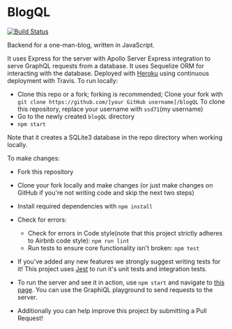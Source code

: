 # BlogQL

[![Build Status](https://travis-ci.com/ssd71/blogQL.svg?branch=master)](https://travis-ci.com/ssd71/blogQL)


Backend for a one-man-blog, written in JavaScript.

It uses Express for the server with Apollo Server Express integration to serve GraphQL requests from a database.
It uses Sequelize ORM for interacting with the database. Deployed with [Heroku](https://apisensei.herokuapp.com) using continuous deployment with Travis.
To run locally:
- Clone this repo or a fork; forking is recommended;
Clone your fork with `git clone https://github.com/[your GitHub username]/blogQL`
To clone this repository, replace your username with `ssd71`(my username)
- Go to the newly created `blogQL` directory
- `npm start`

Note that it creates a SQLite3 database in the repo directory when working locally.

To make changes:
- Fork this repository
- Clone your fork locally and make changes (or just make changes on GitHub if you're not writing code and skip the next two steps)
- Install required dependencies with `npm install`
- Check for errors:

  - Check for errors in Code style(note that this project strictly adheres to Airbnb code style): `npm run lint`
  - Run tests to ensure core functionality isn't broken: `npm test`

- If you've added any new features we strongly suggest writing tests for it! This project uses [Jest](https://jestjs.io) to run it's unit tests and integration tests.
- To run the server and see it in action, use `npm start` and navigate to [this page](http://localhost:4000/graphql). You can use the GraphiQL playground to send requests to the server.
- Additionally you can help improve this project by submitting a Pull Request!
